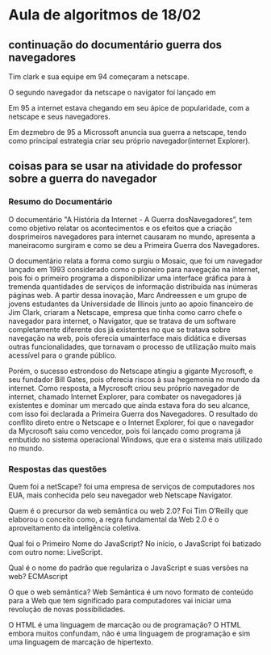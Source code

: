 # Aula de algoritmos de 18/02

## continuação do documentário guerra dos navegadores

Tim clark e sua equipe em 94 começaram a netscape.

O segundo navegador da netscape o navigator foi lançado em

Em 95 a internet estava chegando em seu ápice de popularidade, com a netscape e seus navegadores.

Em dezmebro de 95 a Microssoft anuncia sua guerra a netscape, tendo como principal estrategia criar seu próprio navegador(internet Explorer).





## coisas para se usar na atividade do professor sobre a guerra do navegador

### Resumo do Documentário

O documentário "A História da Internet - A Guerra dosNavegadores”, tem como objetivo relatar os acontecimentos e os efeitos que a criação dosprimeiros navegadores para internet causaram no mundo, apresenta a maneiracomo surgiram e como se deu a Primeira Guerra dos Navegadores. 

O documentário relata a forma como surgiu o Mosaic, que foi um navegador lançado em 1993 considerado como o pioneiro para navegação na internet, pois foi o primeiro programa a disponibilizar uma interface gráfica para à tremenda quantidades de serviços de informação distribuída nas inúmeras páginas web. A partir dessa inovação, Marc Andreessen e um grupo de jovens estudantes da Universidade de Illinois junto ao apoio financeiro de Jim Clark, criaram a Netscape, empresa que tinha como carro chefe o navegador para internet, o Navigator, que se tratava de um software completamente diferente dos já existentes no que se tratava sobre navegação na web, pois oferecia umainterface mais didática e diversas outras funcionalidades,   que tornavam o processo de utilização muito mais acessível para o grande público.

Porém, o sucesso estrondoso do Netscape atingiu a gigante Mycrosoft, e seu fundador Bill Gates, pois oferecia riscos à sua hegemonia no mundo da internet. Como resposta, a Mycrosoft criou seu próprio navegador de internet, chamado Internet Explorer, para combater os navegadores já existentes e dominar um mercado que ainda estava fora do seu alcance, com isso foi declarada a Primeira Guerra dos Navegadores. O resultado do conflito direto entre o Netscape e o Internet Explorer, foi que o navegador da Mycrosoft saiu como vencedor, pois foi lançado como programa já embutido no sistema operacional Windows, que era o sistema mais utilizado no mundo.

### Respostas das questões

Quem foi a netScape? foi uma empresa de serviços de computadores nos EUA, mais conhecida pelo seu navegador web Netscape Navigator.

Quem é o precursor da web semântica ou web 2.0? Foi Tim O’Reilly que elaborou o conceito como, a regra fundamental da Web 2.0 é o aproveitamento da inteligência coletiva.

Qual foi o Primeiro Nome do JavaScript? No início, o JavaScript foi batizado com outro nome: LiveScript.

Qual é o nome do padrão que regulariza o JavaScript e suas versões na web? ECMAscript

O que o web semântica? Web Semântica é um novo formato de conteúdo para a Web que tem significado para computadores vai iniciar uma revolução de novas possibilidades.

O HTML é uma linguagem de marcação ou de programação? O HTML embora muitos confundam, não é uma linguagem de programação e sim uma linguagem de marcação de hipertexto.